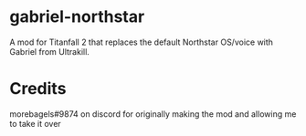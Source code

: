 # gabriel-northstar
A mod for Titanfall 2 that replaces the default Northstar OS/voice with Gabriel from Ultrakill.

# Credits
morebagels#9874 on discord for originally making the mod and allowing me to take it over
